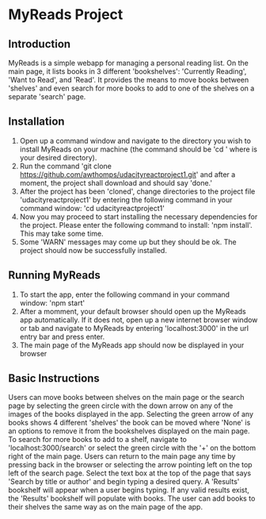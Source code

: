 # MyReads Project

## Introduction
MyReads is a simple webapp for managing a personal reading list. On the main page, it lists books in 3 different 'bookshelves': 'Currently Reading', 'Want to Read', and 'Read'. It provides the means to move books between 'shelves' and even search for more books to add to one of the shelves on a separate 'search' page.

## Installation
1. Open up a command window and navigate to the directory you wish to install MyReads on your machine (the command should be 'cd <directory>' where <directory> is your desired directory). 
2. Run the command 'git clone https://github.com/awthomps/udacityreactproject1.git' and after a moment, the project shall download and should say 'done.'
3. After the project has been 'cloned', change directories to the project file 'udacityreactproject1' by entering the following command in your command window: 'cd udacityreactproject1'
4. Now you may proceed to start installing the necessary dependencies for the project. Please enter the following command to install: 'npm install'. This may take some time.
5. Some 'WARN' messages may come up but they should be ok. The project should now be successfully installed.

## Running MyReads
1. To start the app, enter the following command in your command window: 'npm start'
2. After a momment, your default browser should open up the MyReads app automatically. If it does not, open up a new internet browser window or tab and navigate to MyReads by entering 'localhost:3000' in the url entry bar and press enter.
3. The main page of the MyReads app should now be displayed in your browser

## Basic Instructions
Users can move books between shelves on the main page or the search page by selecting the green circle with the down arrow on any of the images of the books displayed in the app. Selecting the green arrow of any books shows 4 different 'shelves' the book can be moved where 'None' is an options to remove it from the bookshelves displayed on the main page. To search for more books to add to a shelf, navigate to 'localhost:3000/search' or select the green circle with the '+' on the bottom right of the main page. Users can return to the main page any time by pressing back in the browser or selecting the arrow pointing left on the top left of the search page. Select the text box at the top of the page that says 'Search by title or author' and begin typing a desired query. A 'Results' bookshelf will appear when a user begins typing. If any valid results exist, the 'Results' bookshelf will populate with books. The user can add books to their shelves the same way as on the main page of the app.

